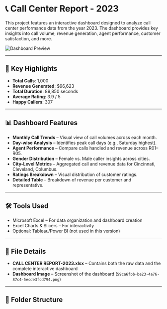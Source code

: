 # 📞 Call Center Report - 2023

This project features an interactive dashboard designed to analyze call center performance data from the year 2023. The dashboard provides key insights into call volume, revenue generation, agent performance, customer satisfaction, and more.

![Dashboard Preview](./59ca6fbb-be23-4a76-87c4-5ecde3fcd794.png)

---

## 📌 Key Highlights

- **Total Calls**: 1,000  
- **Revenue Generated**: $96,623  
- **Total Duration**: 89,850 seconds  
- **Average Rating**: 3.9 / 5  
- **Happy Callers**: 307

---

## 📊 Dashboard Features

- **Monthly Call Trends** – Visual view of call volumes across each month.
- **Day-wise Analysis** – Identifies peak call days (e.g., Saturday highest).
- **Agent Performance** – Compare calls handled and revenue across R01–R05.
- **Gender Distribution** – Female vs. Male caller insights across cities.
- **City-Level Metrics** – Aggregated call and revenue data for Cincinnati, Cleveland, Columbus.
- **Ratings Breakdown** – Visual distribution of customer ratings.
- **Detailed Table** – Breakdown of revenue per customer and representative.

---

## 🛠️ Tools Used

- Microsoft Excel – For data organization and dashboard creation
- Excel Charts & Slicers – For interactivity
- Optional: Tableau/Power BI (not used in this version)

---

## 🧾 File Details

- **CALL CENTER REPORT-2023.xlsx** – Contains both the raw data and the complete interactive dashboard
- **Dashboard Image** – Screenshot of the dashboard (`59ca6fbb-be23-4a76-87c4-5ecde3fcd794.png`)

---

## 📁 Folder Structure

